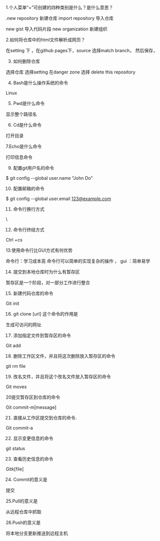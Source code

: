 1.个人菜单“+”可创建的四种类别是什么？是什么意思？

.new repository  新建仓库   import repository 导入仓库

new gist   导入代码片段  new organization 新建组织

2.如何将仓库中的html文件解析成网页？

在setting  下  ，在github pages下，source 选择match branch， 然后保存，

3. 如何删除仓库

选择仓库  选择setting 在danger zone 选择 delete this repository

4. Bash是什么操作系统的命令

Linux

5. Pwd是什么命令

显示整个路径名

6. Cd是什么命令

打开目录

7.Echo是什么命令

打印信息命令

9. 配置git用户名的命令

$ git config --global user.name "John Do”

10. 配置邮箱的命令

$ git config --global user.email 123@example.com

11. 命令行换行方式

\

12. 命令行终结方式

Ctrl  +cs

13.使用命令行比GUI方式有何优势

命令行：学习成本高 命令行可以简单的实现复杂的操作 ， gui  ：简单易学

14. 提交到本地仓库时为什么有暂存区

暂存区是一个阶段，对一部分工作进行整合

15. 新建代码仓库的命令

Git init

16. git clone [url] 这个命令的作用是

生成可访问的网址

17. 添加指定文件到暂存区的命令

Git add

18. 删除工作区文件，并且将这次删除放入暂存区的命令

git rm file 

19. 改名文件，并且将这个改名文件放入暂存区的命令  

Git moves 

20提交暂存区到仓库的命令

Git  commit-m[message]

21. 直接从工作区提交到仓库的命令.

Git commit-a

22. 显示变更信息的命令

git status

23. 查看历史信息的命令

Gitk[file]

24. Commit的意义是

提交

25.Pull的意义是

从远程仓库中抓取

26.Push的意义是

将本地分支更新推送到远程主机

